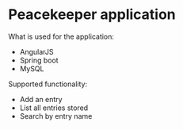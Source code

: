 # Peacekeeper application

What is used for the application:
- AngularJS
- Spring boot
- MySQL
 
Supported functionality:
- Add an entry
- List all entries stored
- Search by entry name
